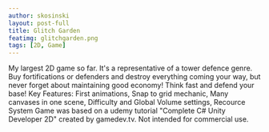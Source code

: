 ```yaml
---
author: skosinski
layout: post-full
title: Glitch Garden
featimg: glitchgarden.png
tags: [2D, Game]
---
```


My largest 2D game so far. It's a representative of a tower defence genre. Buy fortifications or defenders and destroy everything coming your way, but never forget about maintaining good economy! Think fast and defend your base!
Key Features: First animations, Snap to grid mechanic, Many canvases in one scene, Difficulty and Global Volume settings, Recource System
Game was based on a udemy tutorial "Complete C# Unity Developer 2D" created by gamedev.tv.
Not intended for commercial use.
